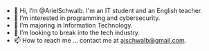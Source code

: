 - 👋 Hi, I’m @ArielSchwalb. I'm an IT student and an English teacher.
- 👀 I’m interested in programming and cybersecurity.
- 🌱 I’m majoring in Information Technology.
- 💞️ I’m looking to break into the tech industry.
- 📫 How to reach me ... contact me at ajschwalb@gmail.com.

<!---
ArielSchwalb/ArielSchwalb is a ✨ special ✨ repository because its `README.md` (this file) appears on your GitHub profile.
You can click the Preview link to take a look at your changes.
--->
